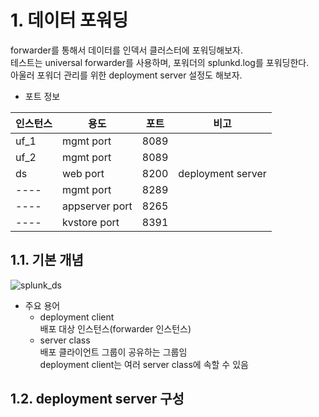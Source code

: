# 1. 데이터 포워딩

forwarder를 통해서 데이터를 인덱서 클러스터에 포워딩해보자.  
테스트는 universal forwarder를 사용하며, 포워더의 splunkd.log를 포워딩한다.  
아울러 포워더 관리를 위한 deployment server 설정도 해보자.  

- 포트 정보  

인스턴스|용도|포트|비고
---- | ---- | ---- | ----
uf_1|mgmt port|8089|
uf_2|mgmt port|8089|
ds|web port|8200|deployment server
----|mgmt port|8289|
----|appserver port|8265|
----|kvstore port|8391|

## 1.1. 기본 개념

![splunk_ds](https://user-images.githubusercontent.com/6319057/47540078-4c705580-d90e-11e8-88b0-27857f0a7008.PNG)

- 주요 용어  
  - deployment client  
  배포 대상 인스턴스(forwarder 인스턴스)
  - server class  
  배포 클라이언트 그룹이 공유하는 그룹임  
  deployment client는 여러 server class에 속할 수 있음  
  
## 1.2. deployment server 구성

